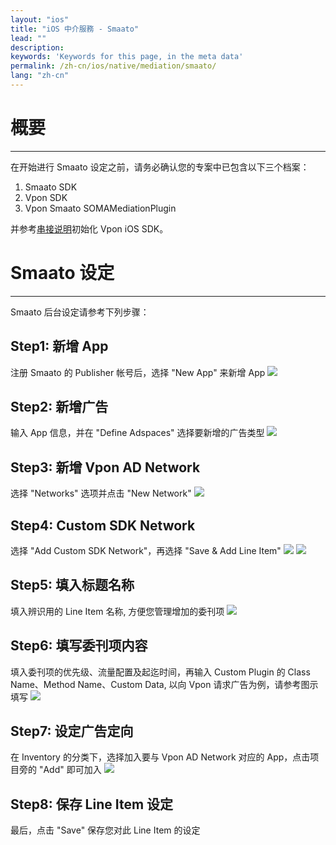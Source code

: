 ```yaml
---
layout: "ios"
title: "iOS 中介服務 - Smaato"
lead: ""
description:
keywords: 'Keywords for this page, in the meta data'
permalink: /zh-cn/ios/native/mediation/smaato/
lang: "zh-cn"
---
```


# 概要
---
在开始进行 Smaato 设定之前，请务必确认您的专案中已包含以下三个档案：

1. Smaato SDK
2. Vpon SDK
3. Vpon Smaato SOMAMediationPlugin

并参考[串接说明]初始化 Vpon iOS SDK。

# Smaato 设定
---
Smaato 后台设定请参考下列步骤：

## Step1: 新增 App
注册 Smaato 的 Publisher 帐号后，选择 "New App" 来新增 App
![][1]

## Step2: 新增广告
输入 App 信息，并在 "Define Adspaces" 选择要新增的广告类型
![][2]

## Step3: 新增 Vpon AD Network
选择 "Networks" 选项并点击 "New Network"
![][3]

## Step4: Custom SDK Network
选择 "Add Custom SDK Network"，再选择 "Save & Add Line Item"
![][4]
![][5]

## Step5: 填入标题名称
填入辨识用的 Line Item 名称, 方便您管理增加的委刊项
![][6]

## Step6: 填写委刊项内容
填入委刊项的优先级、流量配置及起迄时间，再输入 Custom Plugin 的 Class Name、Method Name、Custom Data, 以向 Vpon 请求广告为例，请参考图示填写
![][7]

## Step7: 设定广告定向
在 Inventory 的分类下，选择加入要与 Vpon AD Network 对应的 App，点击项目旁的 "Add" 即可加入
![][8]

## Step8: 保存 Line Item 设定
最后，点击 "Save" 保存您对此 Line Item 的设定


  [1]: {{site.imgurl}}/Smaato_001.png
  [2]: {{site.imgurl}}/Smaato_010.png
  [3]: {{site.imgurl}}/Smaato_003.png
  [4]: {{site.imgurl}}/Smaato_004.png
  [5]: {{site.imgurl}}/Smaato_005.png
  [6]: {{site.imgurl}}/Smaato_006.png
  [7]: {{site.imgurl}}/Smaato_016.png
  [8]: {{site.imgurl}}/Smaato_013.png
[串接说明]: ../../integration-guide/#initial-sdk